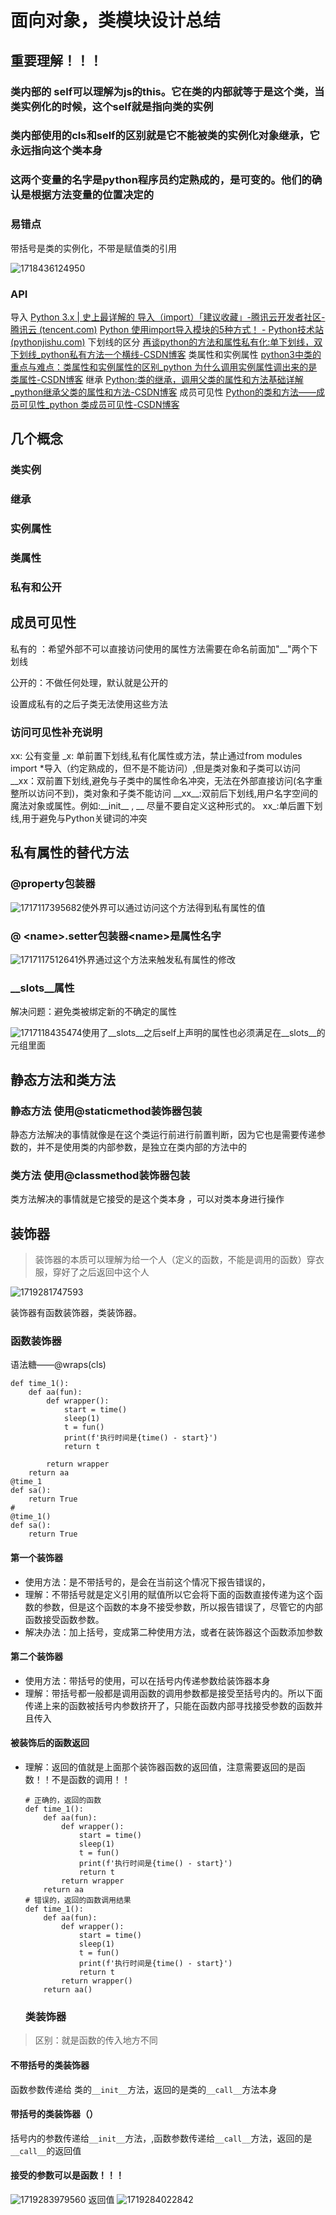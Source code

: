 # 面向对象，类模块设计总结

## 重要理解！！！

### 类内部的 self可以理解为js的this。它在类的内部就等于是这个类，当类实例化的时候，这个self就是指向类的实例

### 类内部使用的cls和self的区别就是它不能被类的实例化对象继承，它永远指向这个类本身

### 这两个变量的名字是python程序员约定熟成的，是可变的。他们的确认是根据方法变量的位置决定的

### 易错点

带括号是类的实例化，不带是赋值类的引用

![1718436124950](images/面向对象，类模块设计总结/1718436124950.png)

### API

导入
[Python 3.x | 史上最详解的 导入（import）「建议收藏」-腾讯云开发者社区-腾讯云 (tencent.com)](https://cloud.tencent.com/developer/article/2103543)
[Python 使用import导入模块的5种方式！ - Python技术站 (pythonjishu.com)](https://pythonjishu.com/python-import-5-way/)
下划线的区分
[再谈python的方法和属性私有化:单下划线，双下划线\_python私有方法一个横线-CSDN博客](https://blog.csdn.net/qq_26442553/article/details/82220476)
类属性和实例属性
[python3中类的重点与难点：类属性和实例属性的区别\_python 为什么调用实例属性调出来的是类属性-CSDN博客](https://blog.csdn.net/qq_41020281/article/details/79633603)
继承
[Python:类的继承，调用父类的属性和方法基础详解\_python继承父类的属性和方法-CSDN博客](https://blog.csdn.net/yilulvxing/article/details/85374142)
成员可见性
[Python的类和方法——成员可见性\_python 类成员可见性-CSDN博客](https://blog.csdn.net/sinat_38682860/article/details/89576297)

## 几个概念

### 类实例

### 继承

### 实例属性

### 类属性

### 私有和公开

## 成员可见性

私有的 ：希望外部不可以直接访问使用的属性方法需要在命名前面加"__"两个下划线

公开的：不做任何处理，默认就是公开的

设置成私有的之后子类无法使用这些方法

### 访问可见性补充说明

xx: 公有变量
\_x: 单前置下划线,私有化属性或方法，禁止通过from modules import *导入（约定熟成的，但不是不能访问）,但是类对象和子类可以访问
\_\_xx：双前置下划线,避免与子类中的属性命名冲突，无法在外部直接访问(名字重整所以访问不到)，类对象和子类不能访问
\_\_xx\_\_:双前后下划线,用户名字空间的魔法对象或属性。例如:\_\_init\_\_ , \_\_ 尽量不要自定义这种形式的。
xx\_:单后置下划线,用于避免与Python关键词的冲突

## 私有属性的替代方法

### @property包装器

![1717117395682](images/面向对象，类模块设计总结/1717117395682.png)使外界可以通过访问这个方法得到私有属性的值

### @ \<name\>.setter包装器\<name\>是属性名字

![1717117512641](images/面向对象，类模块设计总结/1717117512641.png)外界通过这个方法来触发私有属性的修改

### \_\_slots\_\_属性

解决问题：避免类被绑定新的不确定的属性

![1717118435474](images/面向对象，类模块设计总结/1717118435474.png)使用了\_\_slots\_\_之后self上声明的属性也必须满足在\_\_slots\_\_的元组里面

## 静态方法和类方法

### 静态方法 使用@staticmethod装饰器包装

静态方法解决的事情就像是在这个类运行前进行前置判断，因为它也是需要传递参数的，并不是使用类的内部参数，是独立在类内部的方法中的

### 类方法 使用@classmethod装饰器包装

类方法解决的事情就是它接受的是这个类本身 ，可以对类本身进行操作

## 装饰器

> 装饰器的本质可以理解为给一个人（定义的函数，不能是调用的函数）穿衣服，穿好了之后返回中这个人

![1719281747593](images/面向对象，类模块设计总结/1719281747593.png)

装饰器有函数装饰器，类装饰器。

### 函数装饰器

语法糖——@wraps(cls)

```
def time_1():
    def aa(fun):
        def wrapper():
            start = time()
            sleep(1)
            t = fun()
            print(f'执行时间是{time() - start}')
            return t

        return wrapper
    return aa
@time_1
def sa():
    return True
#
@time_1()
def sa():
    return True
```

#### 第一个装饰器

- 使用方法：是不带括号的，是会在当前这个情况下报告错误的，
- 理解：不带括号就是定义引用的赋值所以它会将下面的函数直接传递为这个函数的参数，但是这个函数的本身不接受参数，所以报告错误了，尽管它的内部函数接受函数参数。
- 解决办法：加上括号，变成第二种使用方法，或者在装饰器这个函数添加参数

#### 第二个装饰器

- 使用方法：带括号的使用，可以在括号内传递参数给装饰器本身
- 理解：带括号都一般都是调用函数的调用参数都是接受至括号内的。所以下面传递上来的函数被括号内参数挤开了，只能在函数内部寻找接受参数的函数并且传入

#### 被装饰后的函数返回

- 理解：返回的值就是上面那个装饰器函数的返回值，注意需要返回的是函数！！不是函数的调用！！

  ```
  # 正确的，返回的函数
  def time_1():
      def aa(fun):
          def wrapper():
              start = time()
              sleep(1)
              t = fun()
              print(f'执行时间是{time() - start}')
              return t
          return wrapper
      return aa
  # 错误的，返回的函数调用结果
  def time_1():
      def aa(fun):
          def wrapper():
              start = time()
              sleep(1)
              t = fun()
              print(f'执行时间是{time() - start}')
              return t
          return wrapper()
      return aa()
  ```

  ### 类装饰器

> 区别：就是函数的传入地方不同

#### 不带括号的类装饰器

函数参数传递给 类的`__init__`方法，返回的是类的`__call__`方法本身

#### 带括号的类装饰器（）

括号内的参数传递给`__init__`方法，,函数参数传递给`__call__`方法，返回的是`__call__`的返回值

#### 接受的参数可以是函数！！！

![1719283979560](images/面向对象，类模块设计总结/1719283979560.png)
返回值
![1719284022842](images/面向对象，类模块设计总结/1719284022842.png)
